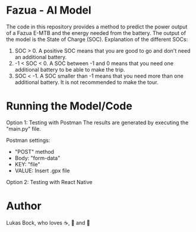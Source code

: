 # Fazua - AI Model

The code in this repository provides a method to predict the power output of a Fazua E-MTB and the energy needed from the battery. 
The output of the model is the State of Charge (SOC). 
Explanation of the different SOCs:
  1. SOC > 0. A positive SOC means that you are good to go and don't need an additional battery. 
  2. -1 < SOC < 0. A SOC between -1 and 0 means that you need one additional battery to be able to make the trip. 
  3. SOC < -1. A SOC smaller than -1 means that you need more than one additional battery. It is not recommended to make the tour.
  

# Running the Model/Code
Option 1: Testing with Postman
The results are generated by executing the "main.py" file.

Postman settings: 
- "POST" method
- Body: "form-data"
- KEY: "file"
- VALUE: Insert .gpx file 

Option 2: Testing with React Native

# Author
Lukas Bock, who loves ☕, 🍕 and 🥳
